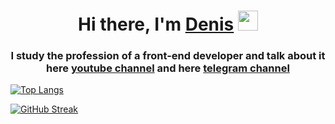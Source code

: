 <h1 align="center">Hi there, I'm <a href="https://taplink.cc/butyrskiy" target="_blank">Denis</a> 
<img src="https://github.com/blackcater/blackcater/raw/main/images/Hi.gif" height="32"/></h1>
<h3 align="center">I study the profession of a front-end developer and talk about it here <a href="https://youtube.com/@butyrskiy" target="_blank">youtube channel</a> and here <a href="https://t.me/DenisButyrskiy" target="_blank">telegram channel</a></h3>

[![Top Langs](https://github-readme-stats.vercel.app/api/top-langs/?username=butyrskiy&layout=compact&theme=shadow_blue)
](https://github.com/anuraghazra/github-readme-stats)

[![GitHub Streak](http://github-readme-streak-stats.herokuapp.com?user=butyrskiy&theme=github-dark-blue&hide_border=true&border_radius=5.6)](https://git.io/streak-stats)

<!--
**butyrskiy/butyrskiy** is a ✨ _special_ ✨ repository because its `README.md` (this file) appears on your GitHub profile.

Here are some ideas to get you started:

- 🔭 I’m currently working on ...
- 🌱 I’m currently learning ...
- 👯 I’m looking to collaborate on ...
- 🤔 I’m looking for help with ...
- 💬 Ask me about ...
- 📫 How to reach me: ...
- 😄 Pronouns: ...
- ⚡ Fun fact: ...
-->
